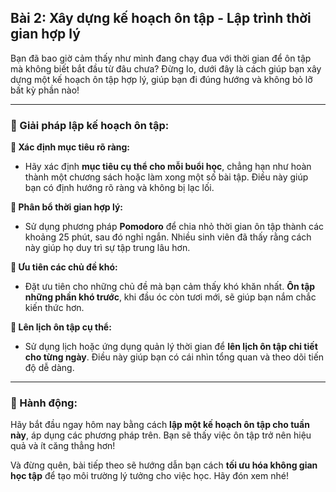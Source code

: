 ## Bài 2: Xây dựng kế hoạch ôn tập - Lập trình thời gian hợp lý

Bạn đã bao giờ cảm thấy như mình đang chạy đua với thời gian để ôn tập mà không biết bắt đầu từ đâu chưa? Đừng lo, dưới đây là cách giúp bạn xây dựng một kế hoạch ôn tập hợp lý, giúp bạn đi đúng hướng và không bỏ lỡ bất kỳ phần nào!

---

### 📌 Giải pháp lập kế hoạch ôn tập:

**🔹 Xác định mục tiêu rõ ràng:**
- Hãy xác định **mục tiêu cụ thể cho mỗi buổi học**, chẳng hạn như hoàn thành một chương sách hoặc làm xong một số bài tập. Điều này giúp bạn có định hướng rõ ràng và không bị lạc lối.

**🔹 Phân bổ thời gian hợp lý:**
- Sử dụng phương pháp **Pomodoro** để chia nhỏ thời gian ôn tập thành các khoảng 25 phút, sau đó nghỉ ngắn. Nhiều sinh viên đã thấy rằng cách này giúp họ duy trì sự tập trung lâu hơn.

**🔹 Ưu tiên các chủ đề khó:**
- Đặt ưu tiên cho những chủ đề mà bạn cảm thấy khó khăn nhất. **Ôn tập những phần khó trước**, khi đầu óc còn tươi mới, sẽ giúp bạn nắm chắc kiến thức hơn.

**🔹 Lên lịch ôn tập cụ thể:**
- Sử dụng lịch hoặc ứng dụng quản lý thời gian để **lên lịch ôn tập chi tiết cho từng ngày**. Điều này giúp bạn có cái nhìn tổng quan và theo dõi tiến độ dễ dàng.

---

### 🚀 Hành động:

Hãy bắt đầu ngay hôm nay bằng cách **lập một kế hoạch ôn tập cho tuần này**, áp dụng các phương pháp trên. Bạn sẽ thấy việc ôn tập trở nên hiệu quả và ít căng thẳng hơn!

Và đừng quên, bài tiếp theo sẽ hướng dẫn bạn cách **tối ưu hóa không gian học tập** để tạo môi trường lý tưởng cho việc học. Hãy đón xem nhé!